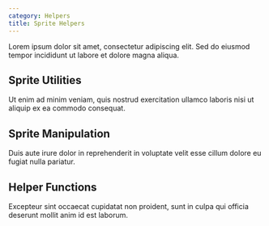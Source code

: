 ```yaml
---
category: Helpers
title: Sprite Helpers
---
```



Lorem ipsum dolor sit amet, consectetur adipiscing elit. Sed do eiusmod tempor incididunt ut labore et dolore magna aliqua.

## Sprite Utilities

Ut enim ad minim veniam, quis nostrud exercitation ullamco laboris nisi ut aliquip ex ea commodo consequat.

## Sprite Manipulation

Duis aute irure dolor in reprehenderit in voluptate velit esse cillum dolore eu fugiat nulla pariatur.

## Helper Functions

Excepteur sint occaecat cupidatat non proident, sunt in culpa qui officia deserunt mollit anim id est laborum.
